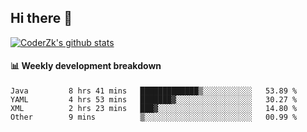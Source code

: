 ## Hi there 👋

[![CoderZk's github stats](https://github-readme-stats.vercel.app/api?username=zhoukuo123&show_icons=true&count_private=true)](https://github.com/anuraghazra/github-readme-stats)

#### :bar_chart: Weekly development breakdown

<!--START_SECTION:waka-->
```text
Java         8 hrs 41 mins   █████████████▒░░░░░░░░░░░   53.89 % 
YAML         4 hrs 53 mins   ███████▓░░░░░░░░░░░░░░░░░   30.27 % 
XML          2 hrs 23 mins   ███▓░░░░░░░░░░░░░░░░░░░░░   14.80 % 
Other        9 mins          ▒░░░░░░░░░░░░░░░░░░░░░░░░   00.99 % 
```
<!--END_SECTION:waka-->
